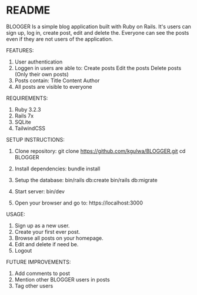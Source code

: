 # README

BLOOGER 
Is a simple blog application built with Ruby on Rails. It's users can sign up, log in, create post, edit and delete the.
Everyone can see the posts even if they are not users of the application.

FEATURES:

1. User authentication
2. Loggen in users are able to:
     Create posts
     Edit the posts
     Delete posts (Only their own posts)
3. Posts contain:
     Title
     Content
     Author
4. All posts are visible to everyone

REQUIREMENTS:
1. Ruby 3.2.3
2. Rails 7x
3. SQLite
4. TailwindCSS

SETUP INSTRUCTIONS:
1. Clone repository:
git clone https://github.com/kgulwa/BLOGGER.git
cd BLOGGER

2. Install dependencies:
bundle install

3. Setup the database:
bin/rails db:create
bin/rails db:migrate

5. Start server:
bin/dev

6. Open your browser and go to:
https://localhost:3000

USAGE:

1. Sign up as a new user.
2. Create your first ever post.
3. Browse all posts on your homepage.
4. Edit and delete if need be.
5. Logout
           
FUTURE IMPROVEMENTS:

1. Add comments to post
2. Mention other BLOGGER users in posts
3. Tag other users
